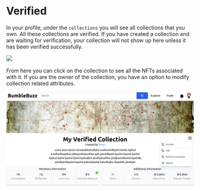 # Verified

In your profile, under the `collections` you will see all collections that you own. All these collections are verified. If you have created a collection and are waiting for verification, your collection will not show up here unless it has been verified successfully.

![](../.gitbook/assets/profile\_collections.png)

From here you can click on the collection to see all the NFTs associated with it. If you are the owner of the collection, you have an option to modify collection related attributes.

![](../.gitbook/assets/collection.png)
